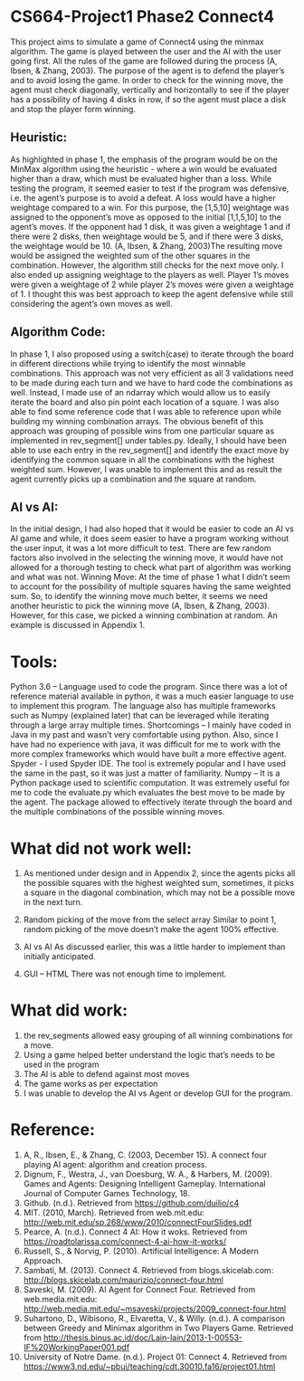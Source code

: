 # CS664-Project1 Phase2 Connect4

This project aims to simulate a game of Connect4 using the minmax algorithm. The game is played between the user and the AI with the user going first. All the rules of the game are followed during the process (A, Ibsen, & Zhang, 2003). The purpose of the agent is to defend the player’s and to avoid losing the game. In order to check for the winning move, the agent must check diagonally, vertically and horizontally to see if the player has a possibility of having 4 disks in row, if so the agent must place a disk and stop the player form winning. 

## Heuristic:
As highlighted in phase 1, the emphasis of the program would be on the MinMax algorithm using the heuristic - where a win would be evaluated higher than a draw, which must be evaluated higher than a loss. 
While testing the program, it seemed easier to test if the program was defensive, i.e. the agent’s purpose is to avoid a defeat. A loss would have a higher weightage compared to a win. For this purpose, the [1,5,10] weightage was assigned to the opponent’s move as opposed to the initial [1,1,5,10] to the agent’s moves. If the opponent had 1 disk, it was given a weightage 1 and if there were 2 disks, then weightage would be 5, and if there were 3 disks, the weightage would be 10. (A, Ibsen, & Zhang, 2003)The resulting move would be assigned the weighted sum of the other squares in the combination. However, the algorithm still checks for the next move only. 
I also ended up assigning weightage to the players as well. Player 1’s moves were given a weightage of 2 while player 2’s moves were given a weightage of 1. I thought this was best approach to keep the agent defensive while still considering the agent’s own moves as well.
## Algorithm Code:
In phase 1, I also proposed using a switch(case) to iterate through the board in different directions while trying to identify the most winnable combinations. This approach was not very efficient as all 3 validations need to be made during each turn and we have to hard code the combinations as well. Instead, I made use of an ndarray which would allow us to easily iterate the board and also pin point each location of a square. I was also able to find some reference code that I was able to reference upon while building my winning combination arrays.
The obvious benefit of this approach was grouping of possible wins from one particular square as implemented in rev_segment[] under tables.py. Ideally, I should have been able to use each entry in the rev_segment[] and identify the exact move by identifying the common square in all the combinations with the highest weighted sum. However, I was unable to implement this and as result the agent currently picks up a combination and the square at random. 
## AI vs AI:
In the initial design, I had also hoped that it would be easier to code an AI vs AI game and while, it does seem easier to have a program working without the user input, it was a lot more difficult to test. There are few random factors also involved in the selecting the winning move, it would have not allowed for a thorough testing to check what part of algorithm was working and what was not. 
Winning Move:
At the time of phase 1 what I didn’t seem to account for the possibility of multiple squares having the same weighted sum. So, to identify the winning move much better, it seems we need another heuristic to pick the winning move (A, Ibsen, & Zhang, 2003). However, for this case, we picked a winning combination at random. An example is discussed in Appendix 1. 

# Tools:
Python 3.6 – Language used to code the program. Since there was a lot of reference material available in python, it was a much easier language to use to implement this program. The language also has multiple frameworks such as Numpy (explained later) that can be leveraged while iterating through a large array multiple times. 
Shortcomings – I mainly have coded in Java in my past and wasn’t very comfortable using python. Also, since I have had no experience with java, it was difficult for me to work with the more complex frameworks which would have built a more effective agent.
Spyder -  I used Spyder IDE. The tool is extremely popular and I have used the same in the past, so it was just a matter of familiarity.
Numpy – It is a Python package used to scientific computation. It was extremely useful for me to code the evaluate.py which evaluates the best move to be made by the agent. The package allowed to effectively iterate through the board and the multiple combinations of the possible winning moves.

# What did not work well:
1.	As mentioned under design and in Appendix 2, since the agents picks all the possible squares with the highest weighted sum, sometimes, it picks a square in the diagonal combination, which may not be a possible move in the next turn. 

2.	Random picking of the move from the select array
Similar to point 1, random picking of the move doesn’t make the agent 100% effective.

3.	AI vs AI 
As discussed earlier, this was a little harder to implement than initially anticipated.

4.	GUI – HTML
There was not enough time to implement.

# What did work:
1.	the rev_segments allowed easy grouping of all winning combinations for a move. 
2.	Using a game helped better understand the logic that’s needs to be used in the program
3.	The AI is able to defend against most moves
4.	The game works as per expectation
5.	I was unable to develop the AI vs Agent or develop GUI for the program.

# Reference:
1. A, R., Ibsen, E., & Zhang, C. (2003, December 15). A connect four playing AI agent: algorithm and creation process.<br>
2. Dignum, F., Westra, J., van Doesburg, W. A., & Harbers, M. (2009). Games and Agents: Designing Intelligent Gameplay. International Journal of Computer Games Technology, 18. <br>
3. Github. (n.d.). Retrieved from https://github.com/duilio/c4 <br>
4. MIT. (2010, March). Retrieved from web.mit.edu: http://web.mit.edu/sp.268/www/2010/connectFourSlides.pdf <br>
5. Pearce, A. (n.d.). Connect 4 AI: How it woks. Retrieved from https://roadtolarissa.com/connect-4-ai-how-it-works/ <br>
6. Russell, S., & Norvig, P. (2010). Artificial Intelligence: A Modern Approach. <br>
7. Sambati, M. (2013). Connect 4. Retrieved from blogs.skicelab.com: http://blogs.skicelab.com/maurizio/connect-four.html <br>
8. Saveski, M. (2009). AI Agent for Connect Four. Retrieved from web.media.mit.edu: http://web.media.mit.edu/~msaveski/projects/2009_connect-four.html<br>
9. Suhartono, D., Wibisono, R., Elvaretta, V., & Willy. (n.d.). A comparison between Greedy and Minimax algorithm in Two Players Game. Retrieved from http://thesis.binus.ac.id/doc/Lain-lain/2013-1-00553-IF%20WorkingPaper001.pdf <br>
10. University of Notre Dame. (n.d.). Project 01: Connect 4. Retrieved from https://www3.nd.edu/~pbui/teaching/cdt.30010.fa16/project01.html

